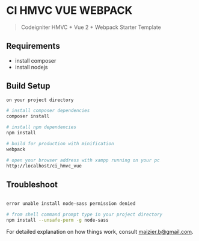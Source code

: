 # CI HMVC VUE WEBPACK

> Codeigniter HMVC + Vue 2 + Webpack Starter Template

## Requirements

- install composer
- install nodejs


## Build Setup

``` bash
on your project directory

# install composer dependencies
composer install

# install npm dependencies
npm install

# build for production with minification
webpack

# open your browser address with xampp running on your pc 
http://localhost/ci_hmvc_vue

```
## Troubleshoot

``` bash

error unable install node-sass permission denied 

# from shell command prompt type in your project directory
npm install --unsafe-perm -g node-sass


```



For detailed explanation on how things work, consult maizier.b@gmail.com.

